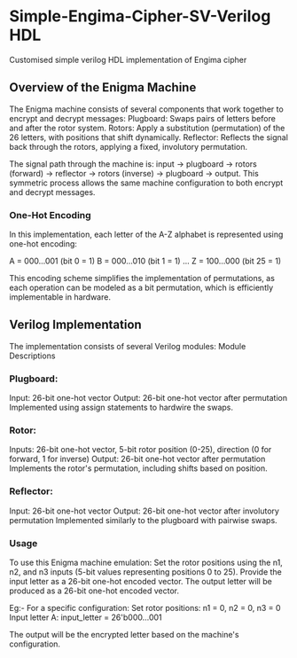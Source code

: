 # Simple-Engima-Cipher-SV-Verilog HDL
Customised simple verilog HDL implementation of Engima cipher


## Overview of the Enigma Machine

The Enigma machine consists of several components that work together to encrypt and decrypt messages:
Plugboard: Swaps pairs of letters before and after the rotor system.
Rotors: Apply a substitution (permutation) of the 26 letters, with positions that shift dynamically.
Reflector: Reflects the signal back through the rotors, applying a fixed, involutory permutation.

The signal path through the machine is: input → plugboard → rotors (forward) → reflector → rotors (inverse) → plugboard → output. This symmetric process allows the same machine configuration to both encrypt and decrypt messages.

### One-Hot Encoding
In this implementation, each letter of the A-Z alphabet is represented using one-hot encoding:

A = 000...001 (bit 0 = 1)
B = 000...010 (bit 1 = 1)
...
Z = 100...000 (bit 25 = 1)

This encoding scheme simplifies the implementation of permutations, as each operation can be modeled as a bit permutation, which is efficiently implementable in hardware.

## Verilog Implementation
The implementation consists of several Verilog modules:
Module Descriptions

### Plugboard:
Input: 26-bit one-hot vector
Output: 26-bit one-hot vector after permutation
Implemented using assign statements to hardwire the swaps.

### Rotor:
Inputs: 26-bit one-hot vector, 5-bit rotor position (0-25), direction (0 for forward, 1 for inverse)
Output: 26-bit one-hot vector after permutation
Implements the rotor's permutation, including shifts based on position.

### Reflector:
Input: 26-bit one-hot vector
Output: 26-bit one-hot vector after involutory permutation
Implemented similarly to the plugboard with pairwise swaps.

### Usage
To use this Enigma machine emulation:
Set the rotor positions using the n1, n2, and n3 inputs (5-bit values representing positions 0 to 25).
Provide the input letter as a 26-bit one-hot encoded vector.
The output letter will be produced as a 26-bit one-hot encoded vector.

Eg:-
For a specific configuration:
Set rotor positions: n1 = 0, n2 = 0, n3 = 0
Input letter A: input_letter = 26'b000...001

The output will be the encrypted letter based on the machine's configuration.
